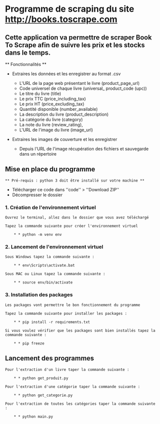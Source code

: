 # Programme de scraping  du site http://books.toscrape.com 

## Cette application va permettre de scraper Book To Scrape afin de suivre les prix et les stocks dans le temps.

** Fonctionnalités ** 

- Extraires les données et les enregistrer au format .csv

    -   L'URL de la page web présentant le livre (product_page_url)
    -   Code universel de chaque livre (universal_ product_code (upc))
    -   Le titre du livre (title)
    -   Le prix TTC (price_including_tax)
    -   Le prix HT (price_excluding_tax)
    -   Quantité disponible (number_available)
    -   La description du livre (product_description)
    -   La catégorie du livre (category)
    -   La note du livre (review_rating),
    -   L'URL de l'image du livre (image_url)

- Extraires les images de couverture et les enregistrer

    -   Depuis l'URL de l'image récupération des fichiers et sauvegarde dans un répertoire


## Mise en place du programme

    ** Pré-requis : python 3 doit être installé sur votre machine **

- Télécharger ce code dans ''code'' > ''Download ZIP''
- Décompresser le dossier

### 1. Création de l'environnement virtuel

    Ouvrez le terminal, allez dans le dossier que vous avez téléchargé

    Tapez la commande suivante pour créer l'environnement virtuel

        * * python -m venv env

### 2. Lancement de l'environnement virtuel

    Sous Windows tapez la commande suivante :

        * * env\Scripts\activate.bat

    Sous MAC ou Linux tapez la commande suivante :

        * * source env/bin/activate

### 3. Installation des packages

    Les packages vont permettre le bon fonctionnement du programme

    Tapez la commande suivante pour installer les packages :

        * * pip install -r requirements.txt

    Si vous voulez vérifier que les packages sont bien installés tapez la commande suivante :

        * * pip freeze


## Lancement des programmes

    Pour l'extraction d'un livre taper la commande suivante :

        * * python get_produit.py

    Pour l'extraction d'une catégorie taper la commande suivante :

        * * python get_categorie.py

    Pour l'extraction de toutes les catégories taper la commande suivante :

        * * python main.py    




